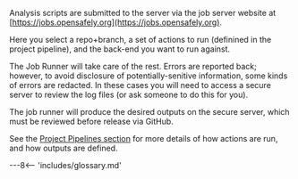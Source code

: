 Analysis scripts are submitted to the server via the job server website at [https://jobs.opensafely.org](https://jobs.opensafely.org).

Here you select a repo+branch, a set of actions to run (definined in the project pipeline), and the back-end you want to run against.

The Job Runner will take care of the rest.  Errors are reported back; however, to avoid disclosure of potentially-senitive information, some kinds of errors are redacted. In these cases you will need to access a secure server to review the log files (or ask someone to do this for you).

The job runner will produce the desired outputs on the secure server, which must be reviewed before release via GitHub.

See the [Project Pipelines section](pipelines.md) for more details of how actions are run, and how outputs are defined.

---8<-- 'includes/glossary.md'
